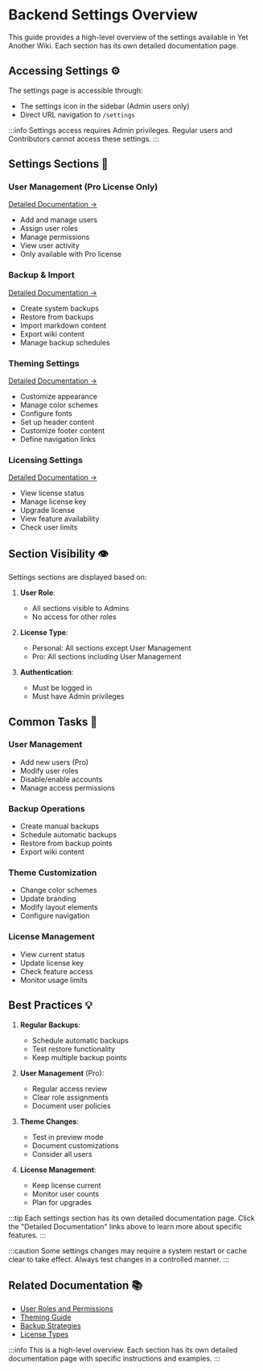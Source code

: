 # Backend Settings Overview

This guide provides a high-level overview of the settings available in Yet Another Wiki. Each section has its own detailed documentation page.

## Accessing Settings ⚙️

The settings page is accessible through:
- The settings icon in the sidebar (Admin users only)
- Direct URL navigation to `/settings`

:::info
Settings access requires Admin privileges. Regular users and Contributors cannot access these settings.
:::

## Settings Sections 📑

### User Management (Pro License Only)
[Detailed Documentation →](/settings/user-management)

- Add and manage users
- Assign user roles
- Manage permissions
- View user activity
- Only available with Pro license

### Backup & Import
[Detailed Documentation →](/settings/backup-import)

- Create system backups
- Restore from backups
- Import markdown content
- Export wiki content
- Manage backup schedules

### Theming Settings
[Detailed Documentation →](/settings/theming)

- Customize appearance
- Manage color schemes
- Configure fonts
- Set up header content
- Customize footer content
- Define navigation links

### Licensing Settings
[Detailed Documentation →](/settings/licensing)

- View license status
- Manage license key
- Upgrade license
- View feature availability
- Check user limits

## Section Visibility 👁️

Settings sections are displayed based on:

1. **User Role**:
   - All sections visible to Admins
   - No access for other roles

2. **License Type**:
   - Personal: All sections except User Management
   - Pro: All sections including User Management

3. **Authentication**:
   - Must be logged in
   - Must have Admin privileges

## Common Tasks 🔧

### User Management
- Add new users (Pro)
- Modify user roles
- Disable/enable accounts
- Manage access permissions

### Backup Operations
- Create manual backups
- Schedule automatic backups
- Restore from backup points
- Export wiki content

### Theme Customization
- Change color schemes
- Update branding
- Modify layout elements
- Configure navigation

### License Management
- View current status
- Update license key
- Check feature access
- Monitor usage limits

## Best Practices 💡

1. **Regular Backups**:
   - Schedule automatic backups
   - Test restore functionality
   - Keep multiple backup points

2. **User Management** (Pro):
   - Regular access review
   - Clear role assignments
   - Document user policies

3. **Theme Changes**:
   - Test in preview mode
   - Document customizations
   - Consider all users

4. **License Management**:
   - Keep license current
   - Monitor user counts
   - Plan for upgrades

:::tip
Each settings section has its own detailed documentation page. Click the "Detailed Documentation" links above to learn more about specific features.
:::

:::caution
Some settings changes may require a system restart or cache clear to take effect. Always test changes in a controlled manner.
:::

## Related Documentation 📚

- [User Roles and Permissions](users-and-roles.md)
- [Theming Guide](theming-guide.md)
- [Backup Strategies](backup-strategies.md)
- [License Types](license-types.md)

:::info
This is a high-level overview. Each section has its own detailed documentation page with specific instructions and examples.
:::
